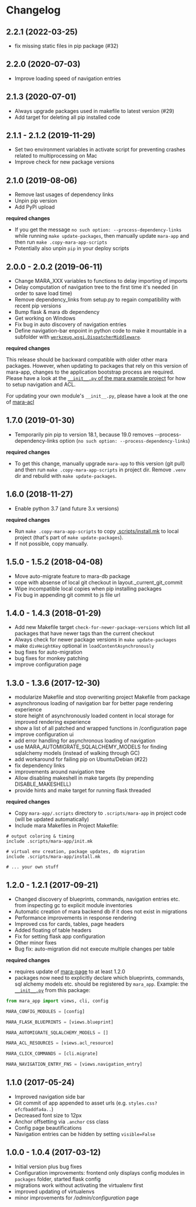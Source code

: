 # Changelog

## 2.2.1 (2022-03-25)

- fix missing static files in pip package (#32)

## 2.2.0 (2020-07-03)

- Improve loading speed of navigation entries


## 2.1.3 (2020-07-01)

- Always upgrade packages used in makefile to latest version (#29)
- Add target for deleting all pip installed code


## 2.1.1 - 2.1.2 (2019-11-29)

- Set two environment variables in activate script for preventing crashes related to multiprocessing on Mac
- Improve check for new package versions

## 2.1.0 (2019-08-06)

- Remove last usages of dependency links 
- Unpin pip version
- Add PyPi upload

**required changes**

- If you get the message `no such option: --process-dependency-links` while running `make update-packages`, then manually update `mara-app` and then run `make .copy-mara-app-scripts`
- Potentially also unpin `pip` in your deploy scripts


## 2.0.0 - 2.0.2 (2019-06-11)

- Change MARA_XXX variables to functions to delay importing of imports
- Delay computation of navigation tree to the first time it's needed (in order to save load time)
- Remove dependency_links from setup.py to regain compatibility with recent pip versions
- Bump flask & mara db dependency
- Get working on Windows
- Fix bug in auto discovery of navigation entries
- Define navigation-bar enpoint in python code to make it mountable in a subfolder
  with [`werkzeug.wsgi.DispatcherMiddleware`](http://flask.pocoo.org/docs/1.0/patterns/appdispatch/).


**required changes**

This release should be backward compatible with older other mara packages. However, when updating to packages that rely on this version of mara-app, changes to the application bootstrap process are required. Please have a look at the [`__init__.py` of the mara example project](https://github.com/mara/mara-example-project/blob/master/app/ui/__init__.py) for how to setup navigation and ACL.

For updating your own module's `__init__.py`, please have a look at the one of [mara-acl](https://github.com/mara/mara-example-project/blob/master/app/ui/__init__.py)  


## 1.7.0 (2019-01-30)

- Temporarily pin pip to version 18.1, because 19.0 removes --process-dependency-links option (`no such option: --process-dependency-links`)


**required changes**

- To get this change, manually upgrade `mara-app` to this version (git pull) and then run `make .copy-mara-app-scripts` in project dir. Remove `.venv` dir and rebuild with `make update-packages`.


## 1.6.0 (2018-11-27)

- Enable python 3.7 (and future 3.x versions)

**required changes**

- Run `make .copy-mara-app-scripts` to copy [.scripts/install.mk](https://github.com/mara/mara-app/blob/master/.scripts/install.mk) to local project (that's part of `make update-packages`). 
- If not possible, copy manually.


## 1.5.0 - 1.5.2 (2018-04-08)

- Move auto-migrate feature to mara-db package
- cope with absense of local git checkout in layout._current_git_commit
- Wipe incompatible local copies when pip installing packages 
- Fix bug in appending git commit to js file url


## 1.4.0 - 1.4.3 (2018-01-29)

- Add new Makefile target `check-for-newer-package-versions` which list all packages that have newer tags than the current checkout
- Always check for newer package versions in `make update-packages`
- make `divHeightKey` optional in `loadContentAsynchronously`
- bug fixes for auto-migration
- bug fixes for monkey patching
- improve configuration page
 


## 1.3.0 - 1.3.6 (2017-12-30)

- modularize Makefile and stop overwriting project Makefile from package 
- asynchronous loading of navigation bar for better page rendering experience
- store height of asynchronously loaded content in local storage for improved rendering experience
- show a list of all patched and wrapped functions in /configuration page 
- improve configuration ui
- add error handling for asynchronous loading of navigation 
- use MARA_AUTOMIGRATE_SQLALCHEMY_MODELS for finding sqlalchemy models (instead of walking through GC)
- add workaround for failing pip on Ubuntu/Debian (#22)
- fix dependency links
- improvements around navigation tree
- Allow disabling makeshell in make targets (by prepending DISABLE_MAKESHELL)
- provide hints and make target for running flask threaded

**required changes**

- Copy `mara-app/.scripts` directory to `.scripts/mara-app` in project code (will be updated automatically)
- Include mara Makefiles in Project Makefile:

```
# output coloring & timing
include .scripts/mara-app/init.mk

# virtual env creation, package updates, db migration
include .scripts/mara-app/install.mk

# ... your own stuff
```


## 1.2.0 - 1.2.1 (2017-09-21)

- Changed discovery of blueprints, commands, navigation entries etc. from inspecting gc to explicit module inventories
- Automatic creation of mara backend db if it does not exist in migrations
- Performance improvements in response rendering
- Improved css for cards, tables, page headers 
- Added floating of table headers
- Fix for setting flask app configuration
- Other minor fixes
- Bug fix: auto-migration did not execute multiple changes per table

**required changes**

- requires update of [mara-page](https://github.com/mara/mara-page) to at least 1.2.0
- packages now need to explicitly declare which blueprints, commands, sql alchemy models etc. should be registered by `mara_app`. Example: the [`__init__.py`](https://github.com/mara/mara-app/blob/master/mara_app/__init__.py) from this package:
 
```python
from mara_app import views, cli, config

MARA_CONFIG_MODULES = [config]

MARA_FLASK_BLUEPRINTS = [views.blueprint]

MARA_AUTOMIGRATE_SQLALCHEMY_MODELS = []

MARA_ACL_RESOURCES = [views.acl_resource]

MARA_CLICK_COMMANDS = [cli.migrate]

MARA_NAVIGATION_ENTRY_FNS = [views.navigation_entry]

```


## 1.1.0 (2017-05-24)

- Improved navigation side bar
- Git commit of app appended to asset urls (e.g. `styles.css?efcfbaddfa4a..`)
- Decreased font size to 12px
- Anchor offsetting via `.anchor` css class
- Config page beautifications
- Navigation entries can be hidden by setting `visible=False`



## 1.0.0 - 1.0.4 (2017-03-12) 

- Initial version plus bug fixes
- Configuration improvements: frontend only displays config modules in `packages` folder, started flask config 
- migrations work without activating the virtualenv first
- improved updating of virtualenvs
- minor improvements for _/admin/configuration_ page
